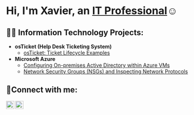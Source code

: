 <h1>Hi, I'm Xavier, an <a href="https://www.linkedin.com/in/xavier-simon-884237272/">IT Professional</a>☺</h1>

<h2>👨‍💻 Information Technology Projects:</h2>

- <b>osTicket (Help Desk Ticketing System)</b>
  - [osTicket: Ticket Lifecycle Examples](https://github.com/xaviersimon/ticket-lifecycle)
- <b>Microsoft Azure</b>
  - [Configuring On-premises Active Directory within Azure VMs](https://github.com/xaviersimon/configure-ad)
  - [Network Security Groups (NSGs) and Inspecting Network Protocols](https://github.com/xaviersimon/azure-network-protocols)

<h2>🤳Connect with me:</h2>


[<img align="left" alt="Xavier | LinkedIn" width="22px" src="https://cdn.jsdelivr.net/npm/simple-icons@v3/icons/linkedin.svg" />][linkedin]
[<img align="left" alt="Xavier | Instagram" width="22px" src="https://cdn.jsdelivr.net/npm/simple-icons@v3/icons/instagram.svg" />][instagram]


[instagram]: https://www.instagram.com/Xavier
[linkedin]: https://www.linkedin.com/in/xavier-simon-884237272/
